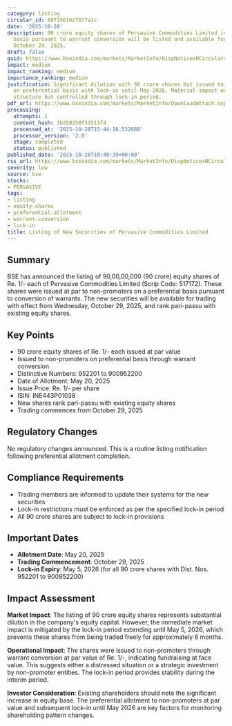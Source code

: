 ```yaml
---
category: listing
circular_id: 8971561627077a1c
date: '2025-10-28'
description: 90 crore equity shares of Pervasive Commodities Limited issued on preferential
  basis pursuant to warrant conversion will be listed and available for trading from
  October 29, 2025.
draft: false
guid: https://www.bseindia.com/markets/MarketInfo/DispNoticesNCirculars.aspx?Noticeid={63BA788C-C013-4EE6-B4FF-61F789CF3644}&noticeno=20251028-16&dt=10/28/2025&icount=16&totcount=52&flag=0
impact: medium
impact_ranking: medium
importance_ranking: medium
justification: Significant dilution with 90 crore shares but issued to non-promoters
  on preferential basis with lock-in until May 2026. Material impact on shareholding
  structure but controlled through lock-in period.
pdf_url: https://www.bseindia.com/markets/MarketInfo/DownloadAttach.aspx?id=20251028-16&attachedId=
processing:
  attempts: 1
  content_hash: 3b258358f31513f4
  processed_at: '2025-10-28T15:44:18.532688'
  processor_version: '2.0'
  stage: completed
  status: published
published_date: '2025-10-28T10:40:39+00:00'
rss_url: https://www.bseindia.com/markets/MarketInfo/DispNoticesNCirculars.aspx?Noticeid={63BA788C-C013-4EE6-B4FF-61F789CF3644}&noticeno=20251028-16&dt=10/28/2025&icount=16&totcount=52&flag=0
severity: low
source: bse
stocks:
- PERVASIVE
tags:
- listing
- equity-shares
- preferential-allotment
- warrant-conversion
- lock-in
title: Listing of New Securities of Pervasive Commodities Limited
---
```


## Summary

BSE has announced the listing of 90,00,00,000 (90 crore) equity shares of Re. 1/- each of Pervasive Commodities Limited (Scrip Code: 517172). These shares were issued at par to non-promoters on a preferential basis pursuant to conversion of warrants. The new securities will be available for trading with effect from Wednesday, October 29, 2025, and rank pari-passu with existing equity shares.

## Key Points

- 90 crore equity shares of Re. 1/- each issued at par value
- Issued to non-promoters on preferential basis through warrant conversion
- Distinctive Numbers: 952201 to 900952200
- Date of Allotment: May 20, 2025
- Issue Price: Re. 1/- per share
- ISIN: INE443P01038
- New shares rank pari-passu with existing equity shares
- Trading commences from October 29, 2025

## Regulatory Changes

No regulatory changes announced. This is a routine listing notification following preferential allotment completion.

## Compliance Requirements

- Trading members are informed to update their systems for the new securities
- Lock-in restrictions must be enforced as per the specified lock-in period
- All 90 crore shares are subject to lock-in provisions

## Important Dates

- **Allotment Date**: May 20, 2025
- **Trading Commencement**: October 29, 2025
- **Lock-in Expiry**: May 5, 2026 (for all 90 crore shares with Dist. Nos. 952201 to 900952200)

## Impact Assessment

**Market Impact**: The listing of 90 crore equity shares represents substantial dilution in the company's equity capital. However, the immediate market impact is mitigated by the lock-in period extending until May 5, 2026, which prevents these shares from being traded freely for approximately 6 months.

**Operational Impact**: The shares were issued to non-promoters through warrant conversion at par value of Re. 1/-, indicating fundraising at face value. This suggests either a distressed situation or a strategic investment by non-promoter entities. The lock-in period provides stability during the interim period.

**Investor Consideration**: Existing shareholders should note the significant increase in equity base. The preferential allotment to non-promoters at par value and subsequent lock-in until May 2026 are key factors for monitoring shareholding pattern changes.